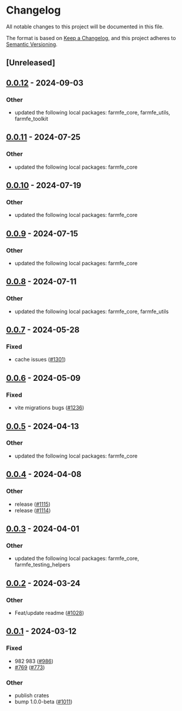 # Changelog
All notable changes to this project will be documented in this file.

The format is based on [Keep a Changelog](https://keepachangelog.com/en/1.0.0/),
and this project adheres to [Semantic Versioning](https://semver.org/spec/v2.0.0.html).

## [Unreleased]

## [0.0.12](https://github.com/ErKeLost/farm/compare/farmfe_plugin_define-v0.0.11...farmfe_plugin_define-v0.0.12) - 2024-09-03

### Other
- updated the following local packages: farmfe_core, farmfe_utils, farmfe_toolkit

## [0.0.11](https://github.com/farm-fe/farm/compare/farmfe_plugin_define-v0.0.10...farmfe_plugin_define-v0.0.11) - 2024-07-25

### Other
- updated the following local packages: farmfe_core

## [0.0.10](https://github.com/farm-fe/farm/compare/farmfe_plugin_define-v0.0.9...farmfe_plugin_define-v0.0.10) - 2024-07-19

### Other
- updated the following local packages: farmfe_core

## [0.0.9](https://github.com/farm-fe/farm/compare/farmfe_plugin_define-v0.0.8...farmfe_plugin_define-v0.0.9) - 2024-07-15

### Other
- updated the following local packages: farmfe_core

## [0.0.8](https://github.com/farm-fe/farm/compare/farmfe_plugin_define-v0.0.7...farmfe_plugin_define-v0.0.8) - 2024-07-11

### Other
- updated the following local packages: farmfe_core, farmfe_utils

## [0.0.7](https://github.com/farm-fe/farm/compare/farmfe_plugin_define-v0.0.6...farmfe_plugin_define-v0.0.7) - 2024-05-28

### Fixed
- cache issues ([#1301](https://github.com/farm-fe/farm/pull/1301))

## [0.0.6](https://github.com/farm-fe/farm/compare/farmfe_plugin_define-v0.0.5...farmfe_plugin_define-v0.0.6) - 2024-05-09

### Fixed
- vite migrations bugs ([#1236](https://github.com/farm-fe/farm/pull/1236))

## [0.0.5](https://github.com/farm-fe/farm/compare/farmfe_plugin_define-v0.0.4...farmfe_plugin_define-v0.0.5) - 2024-04-13

### Other
- updated the following local packages: farmfe_core

## [0.0.4](https://github.com/farm-fe/farm/compare/farmfe_plugin_define-v0.0.3...farmfe_plugin_define-v0.0.4) - 2024-04-08

### Other
- release ([#1115](https://github.com/farm-fe/farm/pull/1115))
- release ([#1114](https://github.com/farm-fe/farm/pull/1114))

## [0.0.3](https://github.com/farm-fe/farm/compare/farmfe_plugin_define-v0.0.2...farmfe_plugin_define-v0.0.3) - 2024-04-01

### Other
- updated the following local packages: farmfe_core, farmfe_testing_helpers

## [0.0.2](https://github.com/farm-fe/farm/compare/farmfe_plugin_define-v0.0.1...farmfe_plugin_define-v0.0.2) - 2024-03-24

### Other
- Feat/update readme ([#1028](https://github.com/farm-fe/farm/pull/1028))

## [0.0.1](https://github.com/farm-fe/farm/releases/tag/farmfe_plugin_define-v0.0.1) - 2024-03-12

### Fixed
- 982 983 ([#986](https://github.com/farm-fe/farm/pull/986))
- [#769](https://github.com/farm-fe/farm/pull/769) ([#773](https://github.com/farm-fe/farm/pull/773))

### Other
- publish crates
- bump 1.0.0-beta ([#1011](https://github.com/farm-fe/farm/pull/1011))
